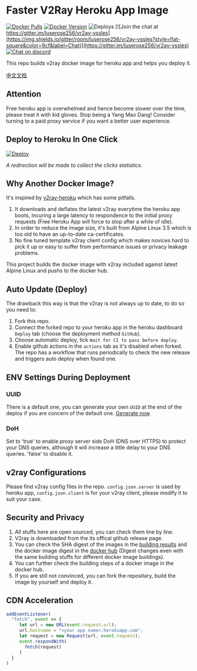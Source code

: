 # Faster V2Ray Heroku App Image
[![Docker Pulls](https://img.shields.io/docker/pulls/luserose256/vr2ay-vssles.svg?style=flat-square&label=Pulls&logo=docker&color=green)](https://hub.docker.com/r/luserose256/vr2ay-vssles)
[![Docker Version](https://img.shields.io/docker/v/luserose256/vr2ay-vssles?sort=date&style=flat-square&label=Version&logo=docker&color=blue)](https://hub.docker.com/r/luserose256/vr2ay-vssles)
![Deploys](https://img.shields.io/endpoint?url=https%3a%2f%2fstats.mideuu.tk%2fbadge)
[![Join the chat at https://gitter.im/luserose256/vr2ay-vssles](https://img.shields.io/gitter/room/luserose256/vr2ay-vssles?style=flat-square&color=9cf&label=Chat)](https://gitter.im/luserose256/vr2ay-vssles)
[![Chat on discord](https://img.shields.io/discord/852170555855732756?color=9cf&label=Discord&style=flat-square)](https://discord.gg/W7gwgsYZG5)

This repo builds v2ray docker image for heroku app and helps you deploy it.

[中文文档](https://github.com/luserose256/vr2ay-vssles/blob/main/README_ZH.md)

## Attention
Free heroku app is overwhelmed and hence become slower over the time, please treat it with kid gloves. Stop being a Yang Mao Dang! Consider turning to a paid proxy service if you want a better user experience.

## Deploy to Heroku In One Click
[![Deploy](https://www.herokucdn.com/deploy/button.png)](https://stats.mideuu.tk/?redirect=https%3A%2F%2Fdashboard.heroku.com/new?template=https%3A%2F%2Fgithub.com%2Fpansila%2Fv2ray_heroku)

*A redirection will be made to collect the clicks statistics.*

## Why Another Docker Image?
It's inspired by [v2ray-heroku](https://github.com/bclswl0827/v2ray-heroku) which has some pitfalls.
1. It downloads and deflates the latest v2ray everytime the heroku app boots, incuring a large latency to respondence to the initial proxy requests (Free Heroku App will force to stop after a while of idle).
2. In order to reduce the image size, it's built from Alpine Linux 3.5 which is too old to have an up-to-date ca-certificates.
3. No fine tuned template v2ray client config which makes novices hard to pick it up or easy to suffer from performance issues or privacy leakage problems.

This project builds the docker image with v2ray included against latest Alpine Linux and pushs to the docker hub.

## Auto Update (Deploy)
The drawback this way is that the v2ray is not always up to date, to do so you need to:
1. Fork this repo.
2. Connect the forked repo to your heroku app in the heroku dashboard `Deploy` tab (choose the deployment method `GitHub`).
3. Choose automatic deploy, tick `Wait for CI to pass before deploy`.
4. Enable github actions in the `actions` tab as it's disabled when forked. The repo has a workflow that runs periodically to check the new release and triggers auto deploy when found one.

## ENV Settings During Deployment
### UUID
There is a default one, you can generate your own `UUID` at the end of the deploy if you are concern of the default one. [Generate now](https://www.uuidgenerator.net/version4).
### DoH
Set to 'true' to enable proxy server side DoH (DNS over HTTPS) to protect your DNS queries, although it will increase a little delay to your DNS queries. 'false' to disable it.

## v2ray Configurations
Please find v2ray config files in the repo. `config.json.server` is used by heroku app, `config.json.client` is for your v2ray client, please modify it to suit your case.

## Security and Privacy
1. All stuffs here are open sourced, you can check them line by line.
2. V2ray is downloaded from the its offical github release page.
3. You can check the SHA digest of the images in the [building results](https://github.com/luserose256/vr2ay-vssles/actions) and the docker image digest in the [docker hub](https://hub.docker.com/r/luserose256/vr2ay-vssles/tags) (Digest changes even with the same building stuffs for different docker image buildings).
4. You can further check the building steps of a docker image in the docker hub.
5. If you are still not convinced, you can fork the repositary, build the image by yourself and deploy it.

## CDN Acceleration
```js
addEventListener(
  "fetch", event => {
     let url = new URL(event.request.url);
     url.hostname = "<your app name>.herokuapp.com";
     let request = new Request(url, event.request);
     event.respondWith(
       fetch(request)
     )
  }
)
```
